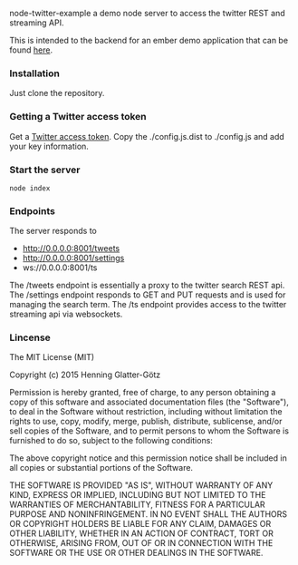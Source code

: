 node-twitter-example a demo node server to access the twitter REST and streaming API.

This is intended to the backend for an ember demo application that can be found [here](https://github.com/hglattergotz/ember-twitter-demo).

### Installation

Just clone the repository.

### Getting a Twitter access token

Get a [Twitter access token](https://dev.twitter.com/oauth/overview).
Copy the ./config.js.dist to ./config.js and add your key information.

### Start the server

```node index```

### Endpoints

The server responds to

 * http://0.0.0.0:8001/tweets
 * http://0.0.0.0:8001/settings
 * ws://0.0.0.0:8001/ts

The /tweets endpoint is essentially a proxy to the twitter search REST api.
The /settings endpoint responds to GET and PUT requests and is used for managing the
search term.
The /ts endpoint provides access to the twitter streaming api via websockets.

### Lincense

The MIT License (MIT)

Copyright (c) 2015 Henning Glatter-Götz

Permission is hereby granted, free of charge, to any person obtaining a copy of
this software and associated documentation files (the "Software"), to deal in
the Software without restriction, including without limitation the rights to
use, copy, modify, merge, publish, distribute, sublicense, and/or sell copies of
the Software, and to permit persons to whom the Software is furnished to do so,
subject to the following conditions:

The above copyright notice and this permission notice shall be included in all
copies or substantial portions of the Software.

THE SOFTWARE IS PROVIDED "AS IS", WITHOUT WARRANTY OF ANY KIND, EXPRESS OR
IMPLIED, INCLUDING BUT NOT LIMITED TO THE WARRANTIES OF MERCHANTABILITY, FITNESS
FOR A PARTICULAR PURPOSE AND NONINFRINGEMENT. IN NO EVENT SHALL THE AUTHORS OR
COPYRIGHT HOLDERS BE LIABLE FOR ANY CLAIM, DAMAGES OR OTHER LIABILITY, WHETHER
IN AN ACTION OF CONTRACT, TORT OR OTHERWISE, ARISING FROM, OUT OF OR IN
CONNECTION WITH THE SOFTWARE OR THE USE OR OTHER DEALINGS IN THE SOFTWARE.
